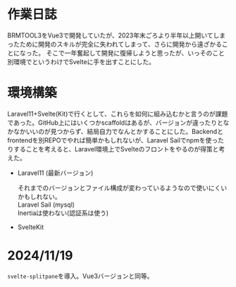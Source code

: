 # 作業日誌

BRMTOOL3をVue3で開発していたが、2023年末ごろより半年以上開いてしまったために開発のスキルが完全に失われてしまって、さらに開発から遠ざかることになった。
そこで一年奮起して開発に復帰しようと思ったが、いっそのこと別環境でというわけでSvelteに手を出すことにした。

# 環境構築

Laravel11+Svelte(Kit)で行くとして、これらを如何に組み込むかと言うのが課題であった。GitHub上にはいくつかscaffoldはあるが、バージョンが違ったりとなかなかいいのが見つからず、結局自力でなんとかすることにした。Backendとfrontendを別REPOでやれば簡単かもしれないが、Laravel Sailでnpmを使ったりすることを考えると、Laravel環境上でSvelteのフロントをやるのが得策と考えた。

- Laravel11 (最新バージョン)

    それまでのバージョンとファイル構成が変わっているようなので使いにくいかもしれない。<br>
    Laravel Sail (mysql)<br>
    Inertiaは使わない(認証系は使う)

- SvelteKit

# 2024/11/19
``svelte-splitpane``を導入。Vue3バージョンと同等。